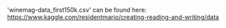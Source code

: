 
'winemag-data_first150k.csv' can be found here: https://www.kaggle.com/residentmario/creating-reading-and-writing/data

